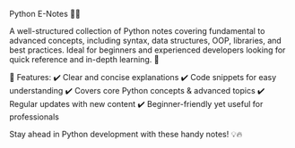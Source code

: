 Python E-Notes 🐍📖

A well-structured collection of Python notes covering fundamental to advanced concepts, including syntax, data structures, OOP, libraries, and best practices. Ideal for beginners and experienced developers looking for quick reference and in-depth learning. 🚀

📌 Features:
✔️ Clear and concise explanations
✔️ Code snippets for easy understanding
✔️ Covers core Python concepts & advanced topics
✔️ Regular updates with new content
✔️ Beginner-friendly yet useful for professionals

Stay ahead in Python development with these handy notes! 💡🔥
